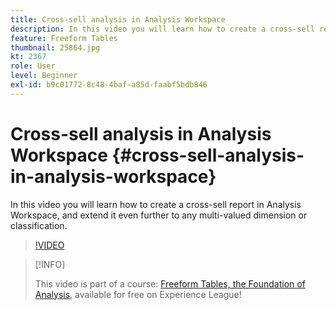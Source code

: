 ```yaml
---
title: Cross-sell analysis in Analysis Workspace
description: In this video you will learn how to create a cross-sell report in Analysis Workspace, and extend it even further to any multi-valued dimension or classification.
feature: Freeform Tables
thumbnail: 25864.jpg
kt: 2367
role: User
level: Beginner
exl-id: b9c01772-8c48-4baf-a85d-faabf5bdb846
---
```

# Cross-sell analysis in Analysis Workspace {#cross-sell-analysis-in-analysis-workspace}

In this video you will learn how to create a cross-sell report in Analysis Workspace, and extend it even further to any multi-valued dimension or classification.

>[!VIDEO](https://video.tv.adobe.com/v/25864/?quality=12&learn=on)

>[!INFO]
>
> This video is part of a course: [Freeform Tables, the Foundation of Analysis](https://experienceleague.adobe.com/?recommended=Analytics-U-1-2020.3), available for free on Experience League!
